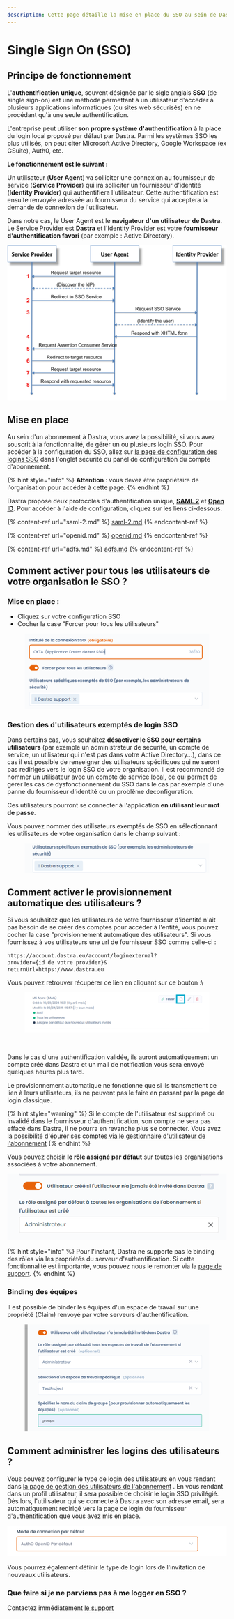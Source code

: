 ```yaml
---
description: Cette page détaille la mise en place du SSO au sein de Dastra
---
```


# Single Sign On (SSO)

## Principe de fonctionnement

L'**authentification unique**, souvent désignée par le sigle anglais **SSO** (de single sign-on) est une méthode permettant à un utilisateur d'accéder à plusieurs applications informatiques (ou sites web sécurisés) en ne procédant qu'à une seule authentification.

L'entreprise peut utiliser **son propre système d'authentification** à la place du login local proposé par défaut par Dastra. Parmi les systèmes SSO les plus utilisés, on peut citer Microsoft Active Directory, Google Workspace (ex GSuite), Auth0, etc.

**Le fonctionnement est le suivant :**&#x20;

Un utilisateur (**User Agent**) va solliciter une connexion au fournisseur de service (**Service Provider**) qui ira solliciter un fournisseur d'identité (**Identity Provider**) qui authentifiera l'utilisateur. Cette authentification est ensuite renvoyée adressée au fournisseur du service qui acceptera la demande de connexion de l'utilisateur.&#x20;

Dans notre cas, le User Agent est le **navigateur d'un utilisateur de Dastra**. Le Service Provider est **Dastra** et l'Identity Provider est votre **fournisseur d'authentification favori** (par exemple : Active Directory).  &#x20;



![Principe de fonctionnement du SSO en utilisant le protocole SAML 2](<../../../.gitbook/assets/image (115).png>)

## Mise en place

Au sein d'un abonnement à Dastra, vous avez la possibilité, si vous avez souscrit à la fonctionnalité, de gérer un ou plusieurs login SSO. Pour accéder à la configuration du SSO, allez sur [la page de configuration des logins SSO](https://app.dastra.eu/general-settings/sso) dans l'onglet sécurité du panel de configuration du compte d'abonnement.

{% hint style="info" %}
**Attention** : vous devez être propriétaire de l'organisation pour accéder à cette page.
{% endhint %}

Dastra propose deux protocoles d'authentification unique, [**SAML 2**](saml-2.md) et [**Open ID**](openid.md). Pour accéder à l'aide de configuration, cliquez sur les liens ci-dessous.&#x20;

{% content-ref url="saml-2.md" %}
[saml-2.md](saml-2.md)
{% endcontent-ref %}

{% content-ref url="openid.md" %}
[openid.md](openid.md)
{% endcontent-ref %}

{% content-ref url="adfs.md" %}
[adfs.md](adfs.md)
{% endcontent-ref %}

## Comment activer pour tous les utilisateurs de votre organisation le SSO ?

### Mise en place :

* Cliquez sur votre configuration SSO
* Cocher la case "Forcer pour tous les utilisateurs"

<figure><img src="../../../.gitbook/assets/image (405).png" alt=""><figcaption></figcaption></figure>

### Gestion des d'utilisateurs exemptés de login SSO

Dans certains cas, vous souhaitez **désactiver le SSO pour certains utilisateurs** (par exemple un administrateur de sécurité, un compte de service, un utilisateur qui n'est pas dans votre Active Directory...), dans ce cas il est possible de renseigner des utilisateurs spécifiques qui ne seront pas redirigés vers le login SSO de votre organisation. Il est recommandé de nommer un utilisateur avec un compte de service local, ce qui permet de gérer les cas de dysfonctionnement du SSO dans le cas par exemple d'une panne du fournisseur d'identité ou un problème deconfiguration.

Ces utilisateurs pourront se connecter à l'application **en utilisant leur mot de passe**.

Vous pouvez nommer des utilisateurs exemptés de SSO en sélectionnant les utilisateurs de votre organisation dans le champ suivant :

<figure><img src="../../../.gitbook/assets/image (406).png" alt=""><figcaption></figcaption></figure>

## Comment activer le provisionnement automatique des utilisateurs ?

Si vous souhaitez que les utilisateurs de votre fournisseur d'identité n'ait pas besoin de se créer des comptes pour accéder à l'entité, vous pouvez cocher la case "provisionnement automatique des utilisateurs". Si vous fournissez à vos utilisateurs une url de fournisseur SSO comme celle-ci :&#x20;

```
https://account.dastra.eu/account/loginexternal?
provider={id de votre provider}&
returnUrl=https://www.dastra.eu 
```

Vous pouvez retrouver récupérer ce lien en cliquant sur ce bouton :\


<figure><img src="../../../.gitbook/assets/image (415).png" alt=""><figcaption></figcaption></figure>

<figure><img src="../../../.gitbook/assets/sso_config-sample.png" alt=""><figcaption></figcaption></figure>

Dans le cas d'une authentification validée, ils auront automatiquement un compte créé dans Dastra et un mail de notification vous sera envoyé quelques heures plus tard.

Le provisionnement automatique ne fonctionne que si ils transmettent ce lien à leurs utilisateurs, ils ne peuvent pas le faire en passant par la page de login classique.

{% hint style="warning" %}
Si le compte de l'utilisateur est supprimé ou invalidé dans le fournisseur d'authentification, son compte ne sera pas effacé dans Dastra, il ne pourra en revanche plus se connecter. Vous avez la possibilité d'épurer ses comptes[ via le gestionnaire d'utilisateur de l'abonnement](https://app.dastra.eu/general-settings/users)
{% endhint %}

Vous pouvez choisir **le rôle assigné par défaut** sur toutes les organisations associées à votre abonnement.

![](<../../../.gitbook/assets/image (124).png>)

{% hint style="info" %}
Pour l'instant, Dastra ne supporte pas le binding des rôles via les propriétés du serveur d'authentification. Si cette fonctionnalité est importante, vous pouvez nous le remonter via la [page de support](https://app.dastra.eu/general-settings/support).
{% endhint %}



### Binding des équipes

Il est possible de binder les équipes d'un espace de travail sur une propriété (Claim) renvoyé par votre serveurs d'authentification.

<figure><img src="../../../.gitbook/assets/image (1) (1) (2) (1) (1).png" alt=""><figcaption></figcaption></figure>



## Comment administrer les logins des utilisateurs ?

Vous pouvez configurer le type de login des utilisateurs en vous rendant dans [la page de gestion des utilisateurs de l'abonnement](https://app.dastra.eu/general-settings/users) . En vous rendant dans un profil utilisateur, il sera possible de choisir le login SSO privilégié. Dès lors, l'utilisateur qui se connecte à Dastra avec son adresse email, sera automatiquement redirigé vers la page de login du fournisseur d'authentification que vous avez mis en place.

![](<../../../.gitbook/assets/image (118).png>)

Vous pourrez également définir le type de login lors de l'invitation de nouveaux utilisateurs.



### Que faire si je ne parviens pas à me logger en SSO ?

Contactez immédiatement [le support](../../../commencer/le-support/faire-une-demande-de-support.md)
